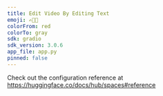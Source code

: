 ```yaml
---
title: Edit Video By Editing Text
emoji: ✍️🎥📄
colorFrom: red
colorTo: gray
sdk: gradio
sdk_version: 3.0.6
app_file: app.py
pinned: false
---
```


Check out the configuration reference at https://huggingface.co/docs/hub/spaces#reference
